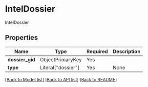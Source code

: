 # IntelDossier

IntelDossier

## Properties
| Name | Type | Required | Description |
| ------------ | ------------- | ------------- | ------------- |
**dossier_gid** | ObjectPrimaryKey | Yes |  |
**type** | Literal["dossier"] | Yes | None |


[[Back to Model list]](../../../../README.md#models-v1-link) [[Back to API list]](../../../../README.md#apis-v1-link) [[Back to README]](../../../../README.md)
